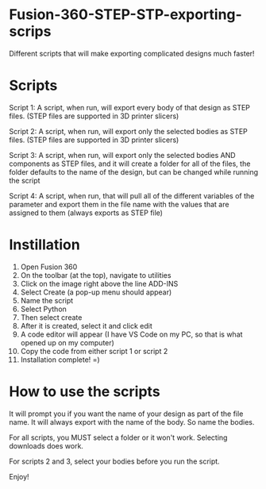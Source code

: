 # Fusion-360-STEP-STP-exporting-scrips
Different scripts that will make exporting complicated designs much faster!


# Scripts
Script 1: 
  A script, when run, will export every body of that design as STEP files. (STEP files are supported in 3D printer slicers)

Script 2:
  A script, when run, will export only the selected bodies as STEP files. (STEP files are supported in 3D printer slicers)

Script 3: 
  A script, when run, will export only the selected bodies AND components as STEP files, and it will create a folder for all of the files, the folder defaults to the name of the design, but can be changed while running the script

Script 4: 
  A script, when run, that will pull all of the different variables of the parameter and export them in the file name with the values that are assigned to them (always exports as STEP file)

# Instillation
1) Open Fusion 360
2) On the toolbar (at the top), navigate to utilities
3) Click on the image right above the line ADD-INS
4) Select Create (a pop-up menu should appear)
5) Name the script
6) Select Python
7) Then select create
8) After it is created, select it and click edit
9) A code editor will appear (I have VS Code on my PC, so that is what opened up on my computer)
10) Copy the code from either script 1 or script 2
11) Installation complete! =)

# How to use the scripts
It will prompt you if you want the name of your design as part of the file name. It will always export with the name of the body. So name the bodies.

For all scripts, you MUST select a folder or it won't work. Selecting downloads does work.

For scripts 2 and 3, select your bodies before you run the script.

Enjoy!

